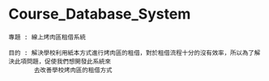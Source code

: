 # Course_Database_System
    專題 : 線上烤肉區租借系統
    
    目的 : 解決學校利用紙本方式進行烤肉區的租借，對於租借流程十分的沒有效率，所以為了解決此項問題，促使我們想開發此系統來 
           去改善學校烤肉區的租借方式
